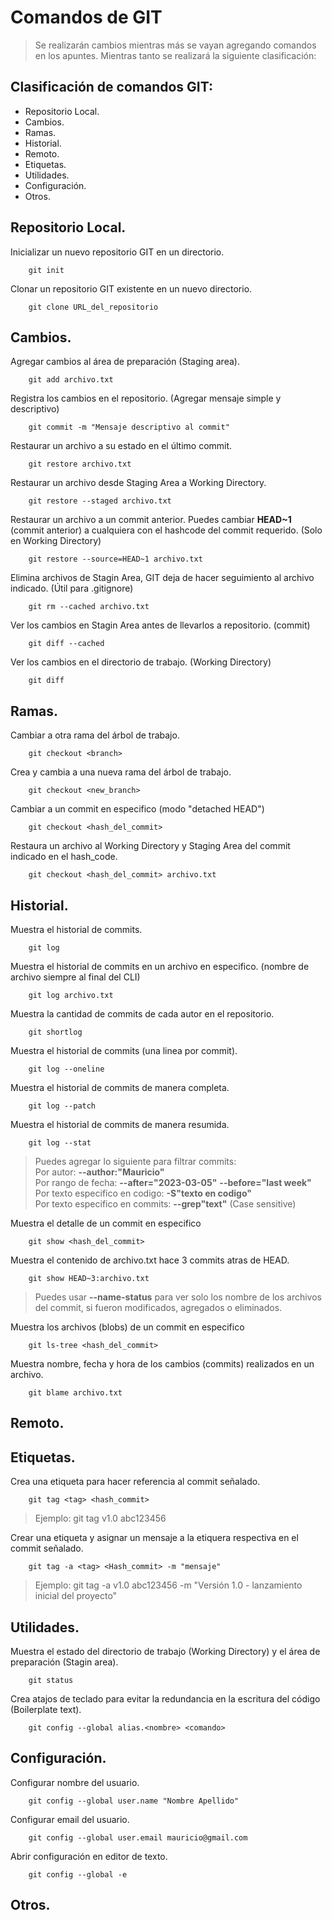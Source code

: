 # Comandos de GIT

> Se realizarán cambios mientras más se vayan agregando comandos en los apuntes. Mientras tanto se realizará la siguiente clasificación:

## Clasificación de comandos GIT:

- Repositorio Local.
- Cambios.
- Ramas.
- Historial.
- Remoto.
- Etiquetas.
- Utilidades.
- Configuración.
- Otros.

## Repositorio Local.

Inicializar un nuevo repositorio GIT en un directorio.

```ssh
    git init
```

Clonar un repositorio GIT existente en un nuevo directorio.

```ssh
    git clone URL_del_repositorio
```

## Cambios.

Agregar cambios al área de preparación (Staging area).

```ssh
    git add archivo.txt
```

Registra los cambios en el repositorio. (Agregar mensaje simple y descriptivo)

```ssh
    git commit -m "Mensaje descriptivo al commit"
```

Restaurar un archivo a su estado en el último commit.

```ssh
    git restore archivo.txt
```

Restaurar un archivo desde Staging Area a Working Directory.

```ssh
    git restore --staged archivo.txt
```

Restaurar un archivo a un commit anterior. Puedes cambiar **HEAD~1** (commit anterior) a cualquiera con el hashcode del commit requerido. (Solo en Working Directory)

```ssh
    git restore --source=HEAD~1 archivo.txt
```

Elimina archivos de Stagin Area, GIT deja de hacer seguimiento al archivo indicado. (Útil para .gitignore)

```ssh
    git rm --cached archivo.txt
```

Ver los cambios en Stagin Area antes de llevarlos a repositorio. (commit)

```ssh
    git diff --cached
```

Ver los cambios en el directorio de trabajo. (Working Directory)

```ssh
    git diff
```

## Ramas.

Cambiar a otra rama del árbol de trabajo.

```ssh
    git checkout <branch>
```

Crea y cambia a una nueva rama del árbol de trabajo.

```ssh
    git checkout <new_branch>
```

Cambiar a un commit en especifico (modo "detached HEAD")

```ssh
    git checkout <hash_del_commit>
```

Restaura un archivo al Working Directory y Staging Area del commit indicado en el hash_code.

```ssh
    git checkout <hash_del_commit> archivo.txt
```

## Historial.

Muestra el historial de commits.

```ssh
    git log
```

Muestra el historial de commits en un archivo en especifico. (nombre de archivo siempre al final del CLI)

```ssh
    git log archivo.txt
```

Muestra la cantidad de commits de cada autor en el repositorio.

```ssh
    git shortlog
```

Muestra el historial de commits (una linea por commit).

```ssh
    git log --oneline
```

Muestra el historial de commits de manera completa.

```ssh
    git log --patch
```

Muestra el historial de commits de manera resumida.

```ssh
    git log --stat
```

> Puedes agregar lo siguiente para filtrar commits: <br>
> Por autor: **--author:"Mauricio"** <br>
> Por rango de fecha: **--after="2023-03-05"** **--before="last week"** <br>
> Por texto especifico en codigo: **-S"texto en codigo"** <br>
> Por texto especifico en commits: **--grep"text"** (Case sensitive)

Muestra el detalle de un commit en especifico

```ssh
    git show <hash_del_commit>
```

Muestra el contenido de archivo.txt hace 3 commits atras de HEAD.

```ssh
    git show HEAD~3:archivo.txt
```

> Puedes usar **--name-status** para ver solo los nombre de los archivos del commit, si fueron modificados, agregados o eliminados.

Muestra los archivos (blobs) de un commit en especifico

```ssh
    git ls-tree <hash_del_commit>
```

Muestra nombre, fecha y hora de los cambios (commits) realizados en un archivo.

```ssh
    git blame archivo.txt
```

## Remoto.

## Etiquetas.

Crea una etiqueta para hacer referencia al commit señalado.

```ssh
    git tag <tag> <hash_commit>
```

> Ejemplo: git tag v1.0 abc123456

Crear una etiqueta y asignar un mensaje a la etiquera respectiva en el commit señalado.

```ssh
    git tag -a <tag> <Hash_commit> -m "mensaje"
```

> Ejemplo: git tag -a v1.0 abc123456 -m "Versión 1.0 - lanzamiento inicial del proyecto"

## Utilidades.

Muestra el estado del directorio de trabajo (Working Directory) y el área de preparación (Stagin area).

```ssh
    git status
```

Crea atajos de teclado para evitar la redundancia en la escritura del código (Boilerplate text).

```ssh
    git config --global alias.<nombre> <comando>
```

## Configuración.

Configurar nombre del usuario.

```ssh
    git config --global user.name "Nombre Apellido"
```

Configurar email del usuario.

```ssh
    git config --global user.email mauricio@gmail.com
```

Abrir configuración en editor de texto.

```ssh
    git config --global -e
```

## Otros.
